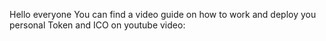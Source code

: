 Hello everyone
You can find a video guide on how to work and deploy you personal Token and ICO on youtube video:

